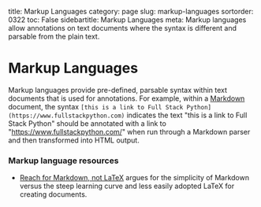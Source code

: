 title: Markup Languages
category: page
slug: markup-languages
sortorder: 0322
toc: False
sidebartitle: Markup Languages
meta: Markup languages allow annotations on text documents where the syntax is different and parsable from the plain text.


# Markup Languages
Markup languages provide pre-defined, parsable syntax within text documents 
that is used for annotations. For example, within a [Markdown](/markdown.html)
document, the syntax 
`[this is a link to Full Stack Python](https://www.fullstackpython.com)`
indicates the text "this is a link to Full Stack Python" should be annotated
with a link to "https://www.fullstackpython.com/" when run through a Markdown 
parser and then transformed into HTML output.


### Markup language resources
* [Reach for Markdown, not LaTeX](https://blog.jez.io/reach-for-markdown/)
  argues for the simplicity of Markdown versus the steep learning curve and
  less easily adopted LaTeX for creating documents.


